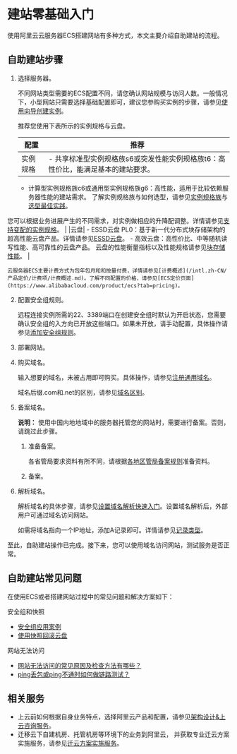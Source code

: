 # 建站零基础入门

使用阿里云云服务器ECS搭建网站有多种方式，本文主要介绍自助建站的流程。

## 自助建站步骤

1.  选择服务器。

    不同网站类型需要的ECS配置不同，请您确认网站规模与访问人数。一般情况下，小型网站只需要选择基础配置即可，建议您参购买实例的步骤，请参见[使用向导创建实例](/intl.zh-CN/实例/创建实例/使用向导创建实例.md)。

    推荐您使用下表所示的实例规格与云盘。

    |配置|推荐|
    |--|--|
    |实例规格|    -   共享标准型实例规格族s6或突发性能实例规格族t6：高性价比，能满足基本的建站要求。
    -   计算型实例规格族c6或通用型实例规格族g6：高性能，适用于比较依赖服务器性能的建站需求。
了解实例规格族与如何选型，请参见[实例规格族](/intl.zh-CN/实例/实例规格族.md)与[选型最佳实践](/intl.zh-CN/最佳实践/选型最佳实践.md)。

您可以根据业务进展产生的不同需求，对实例做相应的升降配调整。详情请参见[支持变配的实例规格](/intl.zh-CN/实例/升降配实例/实例规格变配介绍.md)。 |
    |云盘|    -   ESSD云盘 PL0：基于新一代分布式块存储架构的超高性能云盘产品。详情请参见[ESSD云盘](/intl.zh-CN/块存储/块存储介绍/ESSD云盘.md)。
    -   高效云盘：高性价比、中等随机读写性能、高可靠性的云盘产品。
云盘的性能衡量指标以及性能规格请参见[块存储性能](/intl.zh-CN/块存储/性能/块存储性能.md)。 |

    云服务器ECS主要计费方式为包年包月和和按量付费，详情请参见[计费概述](/intl.zh-CN/产品定价/计费项/计费概述.md)。了解不同配置的价格，请参见[ECS定价页面](https://www.alibabacloud.com/product/ecs?tab=pricing)。

2.  配置安全组规则。

    远程连接实例所需的22、3389端口在创建安全组时默认为开启状态，您需要确认安全组的入方向已开放这些端口。如果未开放，请手动配置，具体操作请参见[添加安全组规则](/intl.zh-CN/安全/安全组/添加安全组规则.md)。

3.  部署网站。
4.  购买域名。

    输入想要的域名，未被占用即可购买。具体操作，请参见[注册通用域名](/intl.zh-CN/域名注册/注册域名.md)。

    域名后缀.com和.net的区别，请参见[域名区别](/intl.zh-CN/常见问题/概念类问题/域名区别.md)。

5.  备案域名。

    **说明：** 使用中国内地地域中的服务器托管您的网站时，需要进行备案。否则，请跳过此步骤。

    1.  准备备案。

        各省管局要求资料有所不同，请根据[各地区管局备案规则]()准备资料。

    2.  备案。
6.  解析域名。

    解析域名的具体步骤，请参见[设置域名解析快速入门](https://www.alibabacloud.com/help/faq-detail/58131.htm)。设置域名解析后，外部用户可通过域名访问网站。

    如需将域名指向一个IP地址，添加A记录即可。详情请参见[记录类型](https://www.alibabacloud.com/help/faq-detail/58077.htm)。


至此，自助建站操作已完成。接下来，您可以使用域名访问网站，测试服务是否正常。

## 自助建站常见问题

在使用ECS或者搭建网站过程中的常见问题和解决方案如下：

安全组和快照

-   [安全组应用案例](/intl.zh-CN/安全/安全组/安全组应用案例.md)
-   [使用快照回滚云盘](/intl.zh-CN/快照/使用快照/使用快照回滚云盘.md)

网站无法访问

-   [网站无法访问的常见原因及检查方法有哪些？](https://www.alibabacloud.com/help/faq-detail/31710.htm?spm=a2c63.q38357.a3.1.68994b4dAUyfoq)
-   [ping丢包或ping不通时如何做链路测试？](https://www.alibabacloud.com/help/faq-detail/40573.htm)

## 相关服务

-   上云前如何根据自身业务特点，选择阿里云产品和配置，请参见[架构设计&上云咨询服务](https://www.alibabacloud.com/services/consulting/architecture?spm=a2796.208404.1107812.2.8e1068ae2GDLmg)。
-   迁移云下自建机房、托管机房等环境下的业务到阿里云， 并获取专业迁云方案实施服务，请参见[迁云方案实施服务](https://www.alibabacloud.com/services/cloudmigration?spm=a2796.208404.1107812.6.8e1068ae2GDLmg)。

